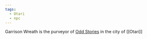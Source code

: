 ```yaml
---
tags:
  - Otari
  - npc
---
```

Garrison Wreath is the purveyor of [Odd Stories](Odd%20Stories.md) in the city of [[Otari]]